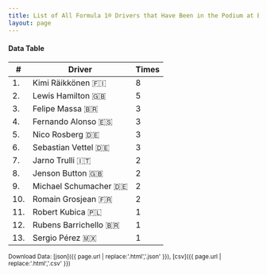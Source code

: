 ```yaml
---
title: List of All Formula 1® Drivers that Have Been in the Podium at Bahrain International Circuit
layout: page
---
```


<canvas id="chart" width="400" height="180"></canvas>
<script>
var data = {
    "datasets": [
        {
            "backgroundColor": "#f3a935",
            "borderColor": "#f68639",
            "borderWidth": 1,
            "data": [
                8.0,
                5.0,
                3.0,
                3.0,
                3.0,
                3.0,
                2.0,
                2.0,
                2.0,
                2.0,
                1.0,
                1.0,
                1.0
            ],
            "label": "Times"
        }
    ],
    "labels": [
        "Kimi Räikkönen 🇫🇮",
        "Lewis Hamilton 🇬🇧",
        "Felipe Massa 🇧🇷",
        "Fernando Alonso 🇪🇸",
        "Nico Rosberg 🇩🇪",
        "Sebastian Vettel 🇩🇪",
        "Jarno Trulli 🇮🇹",
        "Jenson Button 🇬🇧",
        "Michael Schumacher 🇩🇪",
        "Romain Grosjean 🇫🇷",
        "Robert Kubica 🇵🇱",
        "Rubens Barrichello 🇧🇷",
        "Sergio Pérez 🇲🇽"
    ]
};
var options = {
  legend: {
    display: false
  },
  scales: {
    xAxes: [{
      ticks: {
        beginAtZero: true,
        maxRotation: 180,
        display: window.innerWidth > 800
      }
    }],
    yAxes: [{
      ticks: {
        beginAtZero: true
      }
    }]
  },
  onResize: function(chart, size) {
    chart.options.scales.xAxes[0].ticks.display = size.width > 800;
  }
};
new Chart("chart", {
    data: data,
    type: 'bar',
    options: options
});
</script>



#### Data Table

| # | Driver | Times |
|--|--|--|
| 1. | Kimi Räikkönen 🇫🇮 | 8 |
| 2. | Lewis Hamilton 🇬🇧 | 5 |
| 3. | Felipe Massa 🇧🇷 | 3 |
| 4. | Fernando Alonso 🇪🇸 | 3 |
| 5. | Nico Rosberg 🇩🇪 | 3 |
| 6. | Sebastian Vettel 🇩🇪 | 3 |
| 7. | Jarno Trulli 🇮🇹 | 2 |
| 8. | Jenson Button 🇬🇧 | 2 |
| 9. | Michael Schumacher 🇩🇪 | 2 |
| 10. | Romain Grosjean 🇫🇷 | 2 |
| 11. | Robert Kubica 🇵🇱 | 1 |
| 12. | Rubens Barrichello 🇧🇷 | 1 |
| 13. | Sergio Pérez 🇲🇽 | 1 |

<small>Download Data: [json]({{ page.url | replace:'.html','.json' }}), [csv]({{ page.url | replace:'.html','.csv' }})</small>
